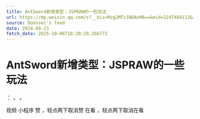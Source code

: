 ```yaml
---
title: AntSword新增类型：JSPRAW的一些玩法
url: https://mp.weixin.qq.com/s?__biz=Mzg2MTc1NDAxMA==&mid=2247484113&idx=1&sn=2c205128a494308b69e9ffe8ee15fa2e
source: Doonsec's feed
date: 2024-09-23
fetch_date: 2025-10-06T18:20:28.266772
---
```


# AntSword新增类型：JSPRAW的一些玩法

：
，
。

视频
小程序
赞
，轻点两下取消赞
在看
，轻点两下取消在看